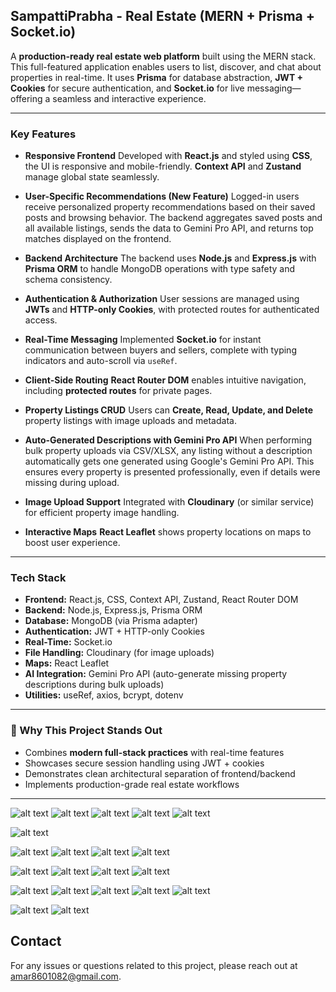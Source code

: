 ##  SampattiPrabha - Real Estate  (MERN + Prisma + Socket.io)

A **production-ready real estate web platform** built using the MERN stack. This full-featured application enables users to list, discover, and chat about properties in real-time. It uses **Prisma** for database abstraction, **JWT + Cookies** for secure authentication, and **Socket.io** for live messaging—offering a seamless and interactive experience.

---

###  **Key Features**

*  **Responsive Frontend**
  Developed with **React.js** and styled using **CSS**, the UI is responsive and mobile-friendly. **Context API** and **Zustand** manage global state seamlessly.

*  **User-Specific Recommendations (New Feature)**
  Logged-in users receive personalized property recommendations based on their saved posts and browsing behavior. The backend aggregates saved posts and all available listings, sends the data to Gemini Pro API, and returns top matches displayed on the frontend.

*  **Backend Architecture**
  The backend uses **Node.js** and **Express.js** with **Prisma ORM** to handle MongoDB operations with type safety and schema consistency.

*  **Authentication & Authorization**
  User sessions are managed using **JWTs** and **HTTP-only Cookies**, with protected routes for authenticated access.

*  **Real-Time Messaging**
  Implemented **Socket.io** for instant communication between buyers and sellers, complete with typing indicators and auto-scroll via `useRef`.

*  **Client-Side Routing**
  **React Router DOM** enables intuitive navigation, including **protected routes** for private pages.

*  **Property Listings CRUD**
  Users can **Create, Read, Update, and Delete** property listings with image uploads and metadata.

*  **Auto-Generated Descriptions with Gemini Pro API**
  When performing bulk property uploads via CSV/XLSX, any listing without a description automatically gets one generated using Google's Gemini Pro API. This ensures every property is presented professionally, even if details were missing during upload.

*  **Image Upload Support**
  Integrated with **Cloudinary** (or similar service) for efficient property image handling.

*  **Interactive Maps**
  **React Leaflet** shows property locations on maps to boost user experience.

---

###  **Tech Stack**

* **Frontend:** React.js, CSS, Context API, Zustand, React Router DOM
* **Backend:** Node.js, Express.js, Prisma ORM
* **Database:** MongoDB (via Prisma adapter)
* **Authentication:** JWT + HTTP-only Cookies
* **Real-Time:** Socket.io
* **File Handling:** Cloudinary (for image uploads)
* **Maps:** React Leaflet
* **AI Integration:** Gemini Pro API (auto-generate missing property descriptions during bulk uploads)
* **Utilities:** useRef, axios, bcrypt, dotenv

---

### 📌 Why This Project Stands Out

* Combines **modern full-stack practices** with real-time features
* Showcases secure session handling using JWT + cookies
* Demonstrates clean architectural separation of frontend/backend
* Implements production-grade real estate workflows
<!-- * Highly scalable and extensible for future features (e.g., payments, saved listings, admin panel) -->

---

<!-- ###  Possible Add-Ons / Future Enhancements

* Admin dashboard for managing users and listings
* Full-text search with MongoDB Atlas or Algolia
* Stripe integration for paid promotions or premium listings
* Advanced filtering/sorting by price, location, and features
* Notifications using WebSockets or Push API -->

![alt text](ER-DIAGRAM/overview.png)
![alt text](ER-DIAGRAM/users.png)
![alt text](ER-DIAGRAM/admins.png)
![alt text](ER-DIAGRAM/superadmin.png)
![alt text](ER-DIAGRAM/posts.png)



![alt text](ER-DIAGRAM/1.png)
<!-- ------------------------------------ -->
![alt text](ER-DIAGRAM/2.png)
![alt text](ER-DIAGRAM/01.png)
![alt text](ER-DIAGRAM/02.png)
![alt text](ER-DIAGRAM/n.png)
<!-- ![alt text](ER-DIAGRAM/b.png) -->
<!-- ![alt text](ER-DIAGRAM/c.png) -->
<!-- ![alt text](ER-DIAGRAM/d.png) -->
![alt text](ER-DIAGRAM/03.png)
![alt text](ER-DIAGRAM/04.png)
![alt text](ER-DIAGRAM/e.png)
![alt text](ER-DIAGRAM/f.png)
<!-- ![alt text](ER-DIAGRAM/g.png) -->
![alt text](ER-DIAGRAM/h.png)
![alt text](ER-DIAGRAM/i.png)
![alt text](ER-DIAGRAM/j.png)
![alt text](ER-DIAGRAM/k.png)
![alt text](ER-DIAGRAM/l.png)
<!-- update post -->
![alt text](ER-DIAGRAM/m.png)
![alt text](ER-DIAGRAM/o.png)


<!-- 
# RealState Thunder Client Collection

## Overview

This repository contains a **Thunder Client Collection** for the **RealState** project, which includes various API requests related to authentication, user management, and post handling. The collection is designed to facilitate testing and interaction with the backend of the RealState system, which is built around user authentication, data management, and secure access to protected routes.




## API Requests

### Authentication APIs

1. **Register User** (`POST`)
   - **URL**: `http://localhost:8000/api/auth/register`
   - **Description**: Registers a new user.
   - **Header**:
   Content-Type: application/json
   - **Body**:
     ```json
     {
       "username": "wolf",
       "email": "wolf@wolf.com",
       "password": "wolf"
     }
     ```

2. **Login** (`POST`)
   - **URL**: `http://localhost:8000/api/auth/login`
   - **Description**: Logs in a user.
   - **Body**:
     ```json
     {
       "username": "wolf",
       "password": "wolf"
     }
     ```

3. **Logout** (`POST`)
   - **URL**: `http://localhost:8000/api/auth/logout`
   - **Description**: Logs out the user.
   - **Headers**:
     - Cookie: `<JWT_TOKEN>`

### User APIs

4. **Get All Users** (`GET`)
   - **URL**: `http://localhost:8000/api/users/`
   - **Description**: Retrieves a list of all users.

5. **Get Single User** (`GET`)
   - **URL**: `http://localhost:8000/api/users/:userId`
   - **Description**: Retrieves details for a single user.
   - Example: `http://localhost:8000/api/users/66c32a7094cc344f2351361d`

6. **Update User** (`PUT`)
   - **URL**: `http://localhost:8000/api/users/:userId`
   - **Description**: Updates a user's details.
   - **Body**:
     ```json
     {
       "username": "mogambo",
       "email": "mogambo@wolf.com",
       "password": "mogambo"
     }
     ```

7. **Delete User** (`GET`)
   - **URL**: `http://localhost:8000/api/users/:userId`
   - **Description**: Deletes a user from the database.

### Protected Routes

8. **Test Protected Route** (`GET`)
   - **URL**: `http://localhost:8000/api/test/should-be-logged-in`
   - **Description**: Tests access to a route requiring user authentication.
   - **Headers**:
     - Cookie: `<JWT_TOKEN>`

9. **Test Admin Route** (`GET`)
   - **URL**: `http://localhost:8000/api/test/should-be-Admin`
   - **Description**: Tests access to a route restricted to admins.
   - **Headers**:
     - Cookie: `<JWT_TOKEN>`

### Post APIs

10. **Get All Posts** (`GET`)
    - **URL**: `http://localhost:8000/api/posts`
    - **Description**: Retrieves a list of all posts.

11. **Get Single Post** (`GET`)
    - **URL**: `http://localhost:8000/api/post/:postId`
    - **Description**: Retrieves details of a single post.
    - Example: `http://localhost:8000/api/post/66f54be0ad86a5b568401617`

12. **Update Post** (`PUT`)
    - **URL**: `http://localhost:8000/api/post/:postId`
    - **Description**: Updates the details of an existing post.

## How to Use

1. **Import Collection**: Open Thunder Client and import the JSON collection by navigating to the "Collections" tab.
2. **Set Environment**: Make sure your backend server is running locally or update the `localhost` URLs to your deployed backend if applicable.
3. **Send Requests**: Use the different requests within the collection to interact with your backend and verify functionality. -->


## Contact

For any issues or questions related to this project, please reach out at amar8601082@gmail.com.